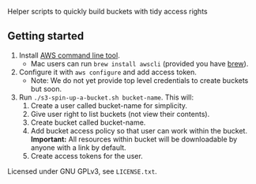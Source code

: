 Helper scripts to quickly build buckets with tidy access rights

## Getting started

1. Install [AWS command line tool](https://aws.amazon.com/cli).
    - Mac users can run `brew install awscli` (provided you have [brew](https://brew.sh/)).
1. Configure it with `aws configure` and add access token.
    - Note: We do not yet provide top level credentials to create buckets but soon.
1. Run `./s3-spin-up-a-bucket.sh bucket-name`. This will:
    1. Create a user called bucket-name for simplicity.
    1. Give user right to list buckets (not view their contents).
    1. Create bucket called bucket-name.
    1. Add bucket access policy so that user can work within the bucket. **Important:** All resources within bucket will be downloadable by anyone with a link by default.
    1. Create access tokens for the user.

Licensed under GNU GPLv3, see `LICENSE.txt`.
